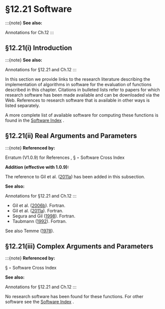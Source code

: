 # §12.21 Software

:::{note}
**See also:**

Annotations for Ch.12
:::


## §12.21(i) Introduction

:::{note}
**See also:**

Annotations for §12.21 and Ch.12
:::

In this section we provide links to the research literature describing the implementation of algorithms in software for the evaluation of functions described in this chapter. Citations in bulleted lists refer to papers for which research software has been made available and can be downloaded via the Web. References to research software that is available in other ways is listed separately.

A more complete list of available software for computing these functions is found in the [Software Index](./software/index.md) .


## §12.21(ii) Real Arguments and Parameters

:::{note}
**Referenced by:**

Erratum (V1.0.9) for References , § ‣ Software Cross Index

**Addition (effective with 1.0.9):**

The reference to Gil et al. ([2011a](./bib/G.html#bib2794 "Algorithm 914: parabolic cylinder function ⁢ W ( a , x ) and its derivative")) has been added in this subsection.

**See also:**

Annotations for §12.21 and Ch.12
:::

* Gil et al. ([2006b](./bib/G.html#bib934 "Algorithm 850: Real parabolic cylinder functions ⁢ U ( a , x ) , ⁢ V ( a , x )")). Fortran.
* Gil et al. ([2011a](./bib/G.html#bib2794 "Algorithm 914: parabolic cylinder function ⁢ W ( a , x ) and its derivative")). Fortran.
* Segura and Gil ([1998](./bib/S.html#bib2044 "Parabolic cylinder functions of integer and half-integer orders for nonnegative arguments")). Fortran.
* Taubmann ([1992](./bib/T.html#bib2205 "Parabolic cylinder functions ⁢ U ( n , x ) for natural n and positive x")). Fortran.

See also Temme ([1978](./bib/T.html#bib2211 "The numerical computation of special functions by use of quadrature rules for saddle point integrals. II. Gamma functions, modified Bessel functions and parabolic cylinder functions")).


## §12.21(iii) Complex Arguments and Parameters

:::{note}
**Referenced by:**

§ ‣ Software Cross Index

**See also:**

Annotations for §12.21 and Ch.12
:::

No research software has been found for these functions. For other software see the [Software Index](./software/index.md) .
